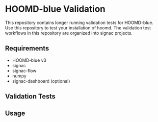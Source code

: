 # HOOMD-blue Validation

This repository contains longer running validation tests for HOOMD-blue. Use
this repository to test your installation of hoomd. The validation test
workflows in this repository are organized into signac projects.

## Requirements

* HOOMD-blue v3
* signac
* signac-flow
* numpy
* signac-dashboard (optional)

## Validation Tests

## Usage
